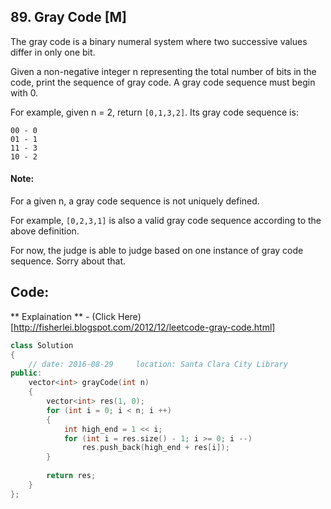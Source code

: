 ## 89. Gray Code [M]
The gray code is a binary numeral system where two successive values differ in only one bit.

Given a non-negative integer n representing the total number of bits in the code, print the sequence of gray code. A gray code sequence must begin with 0.

For example, given n = 2, return `[0,1,3,2]`. Its gray code sequence is:
```
00 - 0
01 - 1
11 - 3
10 - 2
```
#### Note:
For a given n, a gray code sequence is not uniquely defined.

For example, `[0,2,3,1]` is also a valid gray code sequence according to the above definition.

For now, the judge is able to judge based on one instance of gray code sequence. Sorry about that.

## Code:
** Explaination ** - (Click Here)[http://fisherlei.blogspot.com/2012/12/leetcode-gray-code.html] 
```c++
class Solution 
{
    // date: 2016-08-29     location: Santa Clara City Library
public:
    vector<int> grayCode(int n) 
    {
        vector<int> res(1, 0);
        for (int i = 0; i < n; i ++)
        {
            int high_end = 1 << i;
            for (int i = res.size() - 1; i >= 0; i --)
                res.push_back(high_end + res[i]);
        }
        
        return res;
    }
};
```

